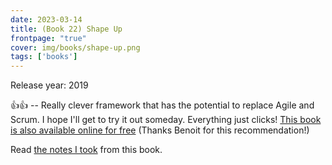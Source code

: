 ```yaml
---
date: 2023-03-14
title: (Book 22) Shape Up
frontpage: "true"
cover: img/books/shape-up.png
tags: ['books']
---
```


Release year: 2019

👍👍 -- Really clever framework that has the potential to replace Agile and Scrum. I hope I'll get to try it out someday. Everything just clicks! [This book is also available online for free](https://basecamp.com/shapeup) (Thanks Benoit for this recommendation!)

Read [the notes I took](https://drive.google.com/file/d/1_PjivKLACLPtYi_sJ8c3t5IIhk6OOyK5/view?usp=drive_link) from this book.

